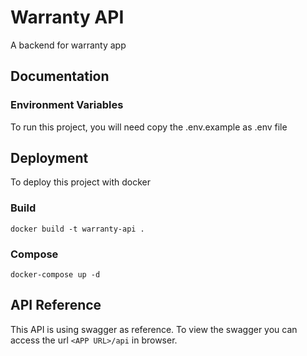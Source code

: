 
# Warranty API

A backend for warranty app


## Documentation


### Environment Variables

To run this project, you will need copy the .env.example as .env file


## Deployment

To deploy this project with docker

### Build
```
docker build -t warranty-api .
```

### Compose
```
docker-compose up -d
```


## API Reference
This API is using swagger as reference. To view the swagger you can access the url ```<APP URL>/api``` in browser.